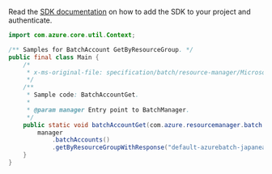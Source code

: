 Read the [SDK documentation](https://github.com/Azure/azure-sdk-for-java/blob/azure-resourcemanager-batch_1.0.0/sdk/batch/azure-resourcemanager-batch/README.md) on how to add the SDK to your project and authenticate.

```java
import com.azure.core.util.Context;

/** Samples for BatchAccount GetByResourceGroup. */
public final class Main {
    /*
     * x-ms-original-file: specification/batch/resource-manager/Microsoft.Batch/stable/2022-01-01/examples/BatchAccountGet.json
     */
    /**
     * Sample code: BatchAccountGet.
     *
     * @param manager Entry point to BatchManager.
     */
    public static void batchAccountGet(com.azure.resourcemanager.batch.BatchManager manager) {
        manager
            .batchAccounts()
            .getByResourceGroupWithResponse("default-azurebatch-japaneast", "sampleacct", Context.NONE);
    }
}
```
